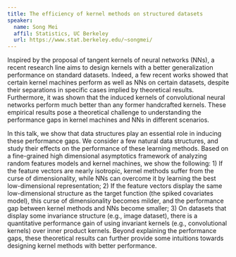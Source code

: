 ```yaml
---
title: The efficiency of kernel methods on structured datasets
speaker: 
  name: Song Mei
  affil: Statistics, UC Berkeley
  url: https://www.stat.berkeley.edu/~songmei/
---
```


Inspired by the proposal of tangent kernels of neural networks (NNs), a recent research line aims to design kernels with a better generalization performance on standard datasets. Indeed, a few recent works showed that certain kernel machines perform as well as NNs on certain datasets, despite their separations in specific cases implied by theoretical results. Furthermore, it was shown that the induced kernels of convolutional neural networks perform much better than any former handcrafted kernels. These empirical results pose a theoretical challenge to understanding the performance gaps in kernel machines and NNs in different scenarios. 

In this talk, we show that data structures play an essential role in inducing these performance gaps. We consider a few natural data structures, and study their effects on the performance of these learning methods. Based on a fine-grained high dimensional asymptotics framework of analyzing random features models and kernel machines, we show the following: 1) If the feature vectors are nearly isotropic, kernel methods suffer from the curse of dimensionality, while NNs can overcome it by learning the best low-dimensional representation; 2) If the feature vectors display the same low-dimensional structure as the target function (the spiked covariates model), this curse of dimensionality becomes milder, and the performance gap between kernel methods and NNs become smaller; 3) On datasets that display some invariance structure (e.g., image dataset), there is a quantitative performance gain of using invariant kernels (e.g., convolutional kernels) over inner product kernels. Beyond explaining the performance gaps, these theoretical results can further provide some intuitions towards designing kernel methods with better performance. 